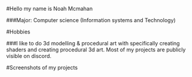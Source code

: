 #Hello my name is Noah Mcmahan

###Major: Computer science (Information systems and Technology)

#Hobbies

###I like to do 3d modelling & procedural art with specifically creating shaders and creating procedural 3d art. Most of my projects are publicly visible on discord.

#Screenshots of my projects

